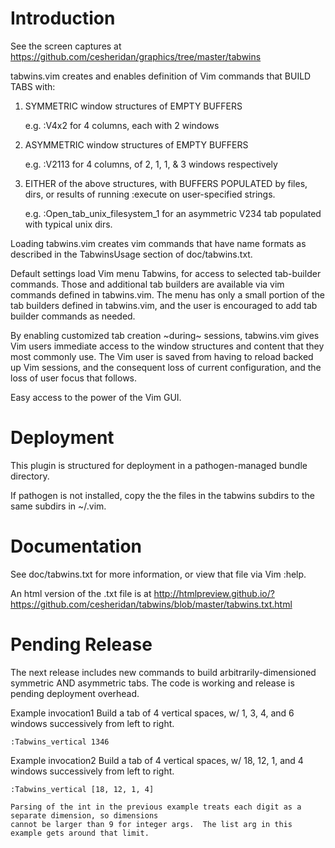 # Introduction

See the screen captures at
  https://github.com/cesheridan/graphics/tree/master/tabwins


tabwins.vim creates and enables definition of Vim commands that 
BUILD TABS with: 

  1) SYMMETRIC  window structures of EMPTY BUFFERS  

     e.g. :V4x2 for 4 columns, each with 2 windows


  2) ASYMMETRIC window structures of EMPTY BUFFERS 

     e.g. :V2113 for 4 columns, of 2, 1, 1, & 3 windows respectively


  3) EITHER of the above structures, with BUFFERS POPULATED 
     by files, dirs, or results of running :execute on 
     user-specified strings. 

     e.g. :Open_tab_unix_filesystem_1 for an asymmetric V234 tab populated with typical unix dirs.


Loading tabwins.vim creates vim commands that have name formats
as described in the TabwinsUsage section of doc/tabwins.txt.

Default settings load Vim menu Tabwins, for access to selected 
tab-builder commands.  Those and additional tab builders are 
available via vim commands defined in tabwins.vim. The menu has 
only a small portion of the tab builders defined in tabwins.vim,
and the user is encouraged to add tab builder commands as needed.

By enabling customized tab creation ~during~ sessions, tabwins.vim
gives Vim users immediate access to the window structures and
content that they most commonly use.  The Vim user is saved from
having to reload backed up Vim sessions, and the consequent 
loss of current configuration, and the loss of user focus that 
follows.  

Easy access to the power of the Vim GUI. 


# Deployment

This plugin is structured for deployment in a pathogen-managed
bundle directory.

If pathogen is not installed, copy the the files in the tabwins
subdirs to the same subdirs in ~/.vim.

# Documentation

See doc/tabwins.txt for more information, or view that file via
Vim :help.

An html version of the .txt file is at
http://htmlpreview.github.io/?https://github.com/cesheridan/tabwins/blob/master/tabwins.txt.html   

# Pending Release
The next release includes new commands to build arbitrarily-dimensioned symmetric AND asymmetric tabs. 
The code is working and release is pending deployment overhead. 

Example invocation1
    Build a tab of 4 vertical spaces, w/ 1, 3, 4, and 6 windows successively from left to right. 
    
    :Tabwins_vertical 1346               

Example invocation2
    Build a tab of 4 vertical spaces, w/ 18, 12, 1, and 4 windows successively from left to right.  
    
    :Tabwins_vertical [18, 12, 1, 4]   
    
    Parsing of the int in the previous example treats each digit as a separate dimension, so dimensions 
    cannot be larger than 9 for integer args.  The list arg in this example gets around that limit. 
